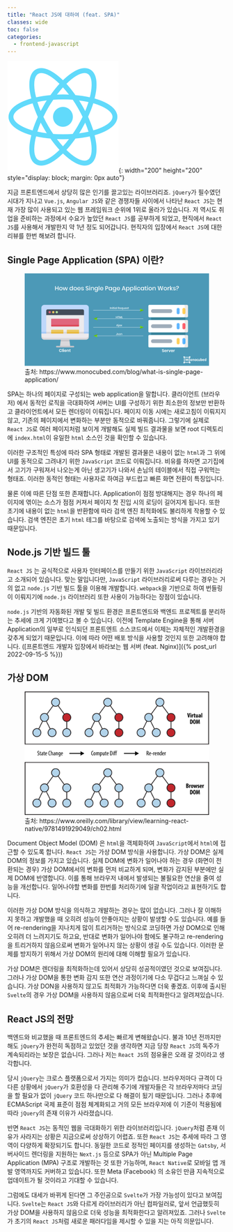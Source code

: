 ```yaml
---
title: "React JS에 대하여 (feat. SPA)"
classes: wide
toc: false
categories:
  - frontend-javascript
---
```


![React JS icon](/images/icons/react.svg){: width="200" height="200" style="display: block; margin: 0px auto"}

<!--excerpt open-->

지금 프론트엔드에서 상당히 많은 인기를 끌고있는 라이브러리죠. `jQuery`가 필수였던 시대가 지나고 `Vue.js`, `Angular JS`와 같은 경쟁자들 사이에서 나타난 `React JS`는 현재 가장 많이 사용되고 있는 웹 프레임워크 순위에 1위로 올라가 있습니다. 저 역시도 취업을 준비하는 과정에서 수요가 높았던 `React JS`를 공부하게 되었고, 현직에서 `React JS`를 사용해서 개발한지 약 1년 정도 되어갑니다. 현직자의 입장에서 `React JS`에 대한 리뷰를 한번 해보려 합니다.

<!--excerpt close-->

## Single Page Application (SPA) 이란?

<figure>
  <img src="/images/7/1.png" alt="image1">
  <figcaption>출처: https://www.monocubed.com/blog/what-is-single-page-application/</figcaption>
</figure>

SPA는 하나의 페이지로 구성되는 web application을 말합니다. 클라이언트 (브라우저) 에서 동적인 로직을 극대화하여 서버는 UI를 구성하기 위한 최소한의 정보만 반환하고 클라이언트에서 모든 렌더링이 이뤄집니다. 페이지 이동 시에는 새로고침이 이뤄지지 않고, 기존의 페이지에서 변화하는 부분만 동적으로 바꿔줍니다. 그렇기에 실제로 `React JS`로 여러 페이지처럼 보이게 개발해도 실제 빌드 결과물을 보면 root 디렉토리에 `index.html`이 유일한 `html` 소스인 것을 확인할 수 있습니다.

이러한 구조적인 특성에 따라 SPA 형태로 개발된 결과물은 내용이 없는 `html`과 그 위에 UI를 동적으로 그려내기 위한 `JavaScript` 코드로 이뤄집니다. 비유를 하자면 고기집에서 고기가 구워져서 나오는게 아닌 생고기가 나와서 손님의 테이블에서 직접 구워먹는 형태죠. 이러한 동적인 형태는 사용자로 하여금 부드럽고 빠른 화면 전환이 특징입니다.

물론 이에 따른 단점 또한 존재합니다. Application이 점점 방대해지는 경우 하나의 페이지에 엮이는 소스가 점점 커져서 페이지 첫 진입 시의 로딩이 길어지게 됩니다. 또한 초기에 내용이 없는 `html`을 반환함에 따라 검색 엔진 최적화에도 불리하게 작용할 수 있습니다. 검색 엔진은 초기 `html` 테그를 바탕으로 검색에 노출되는 방식을 가지고 있기 때문입니다.

## Node.js 기반 빌드 툴

`React JS` 는 공식적으로 사용자 인터페이스를 만들기 위한 `JavaScript` 라이브러리라고 소개되어 있습니다. 맞는 말입니다만, `JavaScript` 라이브러리로써 다루는 경우는 거의 없고 `node.js` 기반 빌드 툴을 이용해 개발합니다. `webpack`을 기반으로 하여 번들링이 이뤄지기에 `node.js` 라이브러리 또한 사용이 가능하다는 장점이 있습니다.

`node.js` 기반의 자동화된 개발 및 빌드 환경은 프론트엔드와 백엔드 프로젝트를 분리하는 추세에 크게 기여했다고 볼 수 있습니다. 이전에 Template Engine을 통해 서버 Application의 일부로 인식되던 프론트엔트 소스코드에서 이제는 자체적인 개발환경을 갖추게 되었기 때문입니다. 이에 따라 어떤 배포 방식을 사용할 것인지 또한 고려해야 합니다. ([프론트엔드 개발자 입장에서 바라보는 웹 서버 (feat. Nginx)]({% post_url 2022-09-15-5 %}))

## 가상 DOM

<figure>
  <img src="/images/7/2.png" alt="image2">
  <figcaption>출처: https://www.oreilly.com/library/view/learning-react-native/9781491929049/ch02.html</figcaption>
</figure>

Document Object Model (DOM) 은 `html`을 객체화하여 `JavaScript`에서 `html`에 접근할 수 있도록 합니다. `React JS`는 가상 DOM 방식을 사용합니다. 가상 DOM은 실제 DOM의 정보를 가지고 있습니다. 실제 DOM에 변화가 일어나야 하는 경우 (화면이 전환되는 경우) 가상 DOM에서의 변화를 먼저 비교하게 되며, 변화가 감지된 부분에만 실제 DOM에 반영합니다. 이를 통해 브라우저 내에서 발생되는 불필요한 연산을 줄여 성능을 개선합니다. 일어나야할 변화를 한번를 처리하기에 일괄 작업이라고 표현하기도 합니다.

이러한 가상 DOM 방식을 의식하고 개발하는 경우는 많이 없습니다. 그러나 잘 이해하지 못하고 개발했을 때 오히려 성능이 안좋아지는 상황이 발생할 수도 있습니다. 예를 들어 re-rendering을 지나치게 많이 트리거하는 방식으로 코딩하면 가상 DOM으로 인해 오히려 더 느려지기도 하고요, 반대로 변화가 일어나야 함에도 불구하고 re-rendering을 트리거하지 않음으로써 변화가 일어나지 않는 상황이 생길 수도 있습니다. 이러한 문제를 방지하기 위해서 가상 DOM의 원리에 대해 이해할 필요가 있습니다.

가상 DOM은 렌더링을 최적화하는데 있어서 상당히 성공적이였던 것으로 보여집니다. 그러나 가상 DOM을 통한 변화 감지 또한 연산 과정이기에 다소 무겁다고 느껴실 수 있습니다. 가상 DON을 사용하지 않고도 최적화가 가능하다면 더욱 좋겠죠. 이후에 출시된 `Svelte`의 경우 가상 DOM을 사용하지 않음으로써 더욱 최적화한다고 알려져있습니다.

## React JS의 전망

백엔드와 비교했을 때 프론트엔드의 추세는 빠르게 변해왔습니다. 불과 10년 전까지만 해도 `jQuery`가 완전히 독점하고 있었던 것을 생각하면 지금 당장 `React JS`의 독주가 계속되리라는 보장은 없습니다. 그러나 저는 `React JS`의 점유율은 오래 갈 것이라고 생각합니다.

당시 `jQuery`는 크로스 플랫폼으로서 가지는 의미가 컸습니다. 브라우저마다 규격이 다 다른 상황에서 `jQuery`가 호환성을 다 관리해 주기에 개발자들은 각 브라우저마다 코딩을 할 필요가 없이 `jQuery` 코드 하나만으로 다 해결이 됬기 때문입니다. 그러나 추후에 ECMAScript 국제 표준이 점점 체계화되고 거의 모든 브라우저에 이 기준이 적용됨에 따라 `jQuery`의 존재 이유가 사라졌습니다.

반면 `React JS`는 동적인 웹을 극대화하기 위한 라이브러리입니다. `jQuery`처럼 존재 이유가 사라지는 상황은 지금으로써 상상하기 어렵죠. 또한 `React JS`는 추세에 따라 그 영역이 다양하게 확장되기도 합니다. 동일한 코드로 정적인 페이지를 생성하는 `Gatsby`, 서버사이드 렌더링을 지원하는 `Next.js` 등으로 SPA가 아닌 Multiple Page Application (MPA) 구조로 개발하는 것 또한 가능하며, `React Native`로 모바일 앱 개발 영역까지도 커버하고 있습니다. 또한 Meta (Facebook) 의 소유인 만큼 지속적으로 업데이트가 될 것이라고 기대할 수 있습니다.

그럼에도 대세가 바뀌게 된다면 그 주인공으로 `Svelte`가 가장 가능성이 있다고 보여집니다. `Svelte`는 `React JS`와 다르게 라이브러리가 아닌 컴파일러로, 앞서 언급했듯히 가상 DOM을 사용하지 않음으로 더욱 성능을 최적화한다고 알려져있죠. 그러나 `Svelte`가 초기의 `React JS`처럼 새로운 패러다임을 제시할 수 있을 지는 아직 의문입니다.